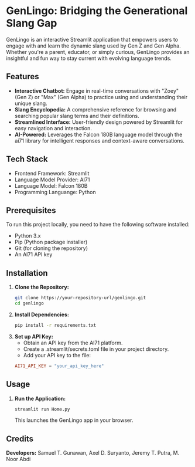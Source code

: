 # GenLingo: Bridging the Generational Slang Gap

GenLingo is an interactive Streamlit application that empowers users to engage with and learn the dynamic slang used by Gen Z and Gen Alpha. Whether you're a parent, educator, or simply curious, GenLingo provides an insightful and fun way to stay current with evolving language trends.

## Features

- **Interactive Chatbot:** Engage in real-time conversations with "Zoey" (Gen Z) or "Max" (Gen Alpha) to practice using and understanding their unique slang.
- **Slang Encyclopedia:** A comprehensive reference for browsing and searching popular slang terms and their definitions.
- **Streamlined Interface:** User-friendly design powered by Streamlit for easy navigation and interaction.
- **AI-Powered:** Leverages the Falcon 180B language model through the ai71 library for intelligent responses and context-aware conversations.

## Tech Stack

- Frontend Framework: Streamlit
- Language Model Provider: AI71
- Language Model: Falcon 180B
- Programming Languange: Python

## Prerequisites

To run this project locally, you need to have the following software installed:
- Python 3.x
- Pip (Python package installer)
- Git (for cloning the repository)
- An AI71 API key

## Installation

1. **Clone the Repository:**
   ```bash
   git clone https://your-repository-url/genlingo.git
   cd genlingo
   ```
2. **Install Dependencies:**
   ```bash
   pip install -r requirements.txt
   ```
3. **Set up API Key:**
   - Obtain an API key from the AI71 platform.
   - Create a .streamlit/secrets.toml file in your project directory.
   - Add your API key to the file:
   ```TOML
   AI71_API_KEY = "your_api_key_here"
   ```
## Usage

1. **Run the Application:**
   ```bash
   streamlit run Home.py
   ```
   This launches the GenLingo app in your browser.

## Credits
**Developers:** Samuel T. Gunawan, Axel D. Suryanto, Jeremy T. Putra, M. Noor Abdi
